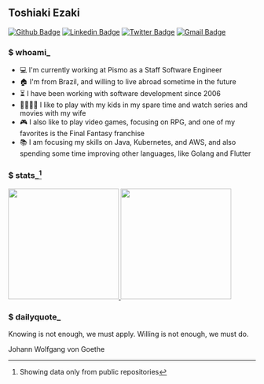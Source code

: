 ## Toshiaki Ezaki
[![Github Badge](https://img.shields.io/badge/-Github-000?style=flat-square&logo=Github&logoColor=white&link=https://github.com/toshiakiezaki)](https://github.com/toshiakiezaki)
[![Linkedin Badge](https://img.shields.io/badge/-LinkedIn-blue?style=flat-square&logo=Linkedin&logoColor=white&link=https://www.linkedin.com/in/toshiakiezaki/)](https://www.linkedin.com/in/toshiakiezaki/)
[![Twitter Badge](https://img.shields.io/badge/-Twitter-1ca0f1?style=flat-square&labelColor=1ca0f1&logo=twitter&logoColor=white&link=https://twitter.com/lgdbittencourt)](https://twitter.com/toshiakiezaki)
[![Gmail Badge](https://img.shields.io/badge/-Gmail-c14438?style=flat-square&logo=Gmail&logoColor=white&link=mailto:toshiaki.ezaki@gmail.com)](mailto:toshiaki.ezaki@gmail.com)

### $ whoami_

- :computer: I'm currently working at Pismo as a Staff Software Engineer 
- :house: I'm from Brazil, and willing to live abroad sometime in the future
- :hourglass_flowing_sand: I have been working with software development since 2006
- :family_man_woman_boy_boy: I like to play with my kids in my spare time and watch series and movies with my wife
- :video_game: I also like to play video games, focusing on RPG, and one of my favorites is the Final Fantasy franchise
- :books: I am focusing my skills on Java, Kubernetes, and AWS, and also spending some time improving other languages, like Golang and Flutter

### $ stats_[^1]

<a href="https://github.com/toshiakiezaki">
  <img height="225" src="https://github-readme-stats.vercel.app/api?username=toshiakiezaki&show_icons=true&theme=codeSTACKr&include_all_commits=true" style="height: 225px" />
  <img height="225" src="https://github-readme-stats.vercel.app/api/top-langs/?username=toshiakiezaki&theme=codeSTACKr&langs_count=5&hide=c,c%2B%2B,cmake,html,swift,objective-c" style="height: 225px" />
</a>

### $ dailyquote_

<!-- dailyquote:start -->
<p>Knowing is not enough, we must apply. Willing is not enough, we must do.</p>

<p>Johann Wolfgang von Goethe</p>
<!-- dailyquote:end -->

[^1]: Showing data only from public repositories

